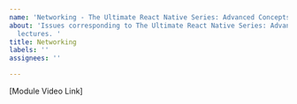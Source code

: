 ```yaml
---
name: 'Networking - The Ultimate React Native Series: Advanced Concepts'
about: 'Issues corresponding to The Ultimate React Native Series: Advanced Concepts
  lectures. '
title: Networking
labels: ''
assignees: ''

---
```


[Module Video Link]
